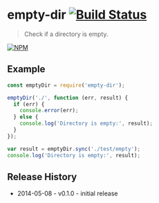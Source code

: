 # empty-dir [![Build Status](https://secure.travis-ci.org/tkellen/js-empty-dir.svg?branch=master)](http://travis-ci.org/tkellen/js-empty-dir)
> Check if a directory is empty.

[![NPM](https://nodei.co/npm/empty-dir.png)](https://nodei.co/npm/empty-dir/)

## Example
```js
const emptyDir = require('empty-dir');

emptyDir('./', function (err, result) {
  if (err) {
    console.error(err);
  } else {
    console.log('Directory is empty:', result);
  }
});

var result = emptyDir.sync('./test/empty');
console.log('Directory is empty:', result);

```

## Release History

* 2014-05-08 - v0.1.0 - initial release

